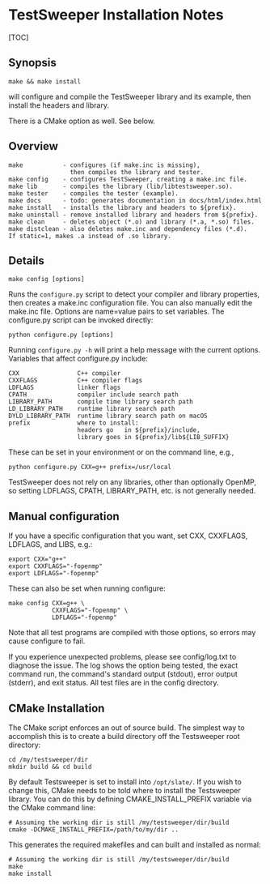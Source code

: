 TestSweeper Installation Notes
================================================================================

[TOC]

Synopsis
--------------------------------------------------------------------------------

    make && make install

will configure and compile the TestSweeper library and its example,
then install the headers and library.

There is a CMake option as well.  See below.

Overview
--------------------------------------------------------------------------------

    make           - configures (if make.inc is missing),
                     then compiles the library and tester.
    make config    - configures TestSweeper, creating a make.inc file.
    make lib       - compiles the library (lib/libtestsweeper.so).
    make tester    - compiles the tester (example).
    make docs      - todo: generates documentation in docs/html/index.html
    make install   - installs the library and headers to ${prefix}.
    make uninstall - remove installed library and headers from ${prefix}.
    make clean     - deletes object (*.o) and library (*.a, *.so) files.
    make distclean - also deletes make.inc and dependency files (*.d).
    If static=1, makes .a instead of .so library.

Details
--------------------------------------------------------------------------------

    make config [options]

Runs the `configure.py` script to detect your compiler and library properties,
then creates a make.inc configuration file. You can also manually edit the
make.inc file. Options are name=value pairs to set variables. The configure.py
script can be invoked directly:

    python configure.py [options]

Running `configure.py -h` will print a help message with the current options.
Variables that affect configure.py include:

    CXX                C++ compiler
    CXXFLAGS           C++ compiler flags
    LDFLAGS            linker flags
    CPATH              compiler include search path
    LIBRARY_PATH       compile time library search path
    LD_LIBRARY_PATH    runtime library search path
    DYLD_LIBRARY_PATH  runtime library search path on macOS
    prefix             where to install:
                       headers go   in ${prefix}/include,
                       library goes in ${prefix}/lib${LIB_SUFFIX}

These can be set in your environment or on the command line, e.g.,

    python configure.py CXX=g++ prefix=/usr/local

TestSweeper does not rely on any libraries, other than optionally OpenMP,
so setting LDFLAGS, CPATH, LIBRARY_PATH, etc. is not generally needed.

Manual configuration
--------------------------------------------------------------------------------

If you have a specific configuration that you want, set CXX, CXXFLAGS, LDFLAGS,
and LIBS, e.g.:

    export CXX="g++"
    export CXXFLAGS="-fopenmp"
    export LDFLAGS="-fopenmp"

These can also be set when running configure:

    make config CXX=g++ \
                CXXFLAGS="-fopenmp" \
                LDFLAGS="-fopenmp"

Note that all test programs are compiled with those options, so errors may cause
configure to fail.

If you experience unexpected problems, please see config/log.txt to diagnose the
issue. The log shows the option being tested, the exact command run, the
command's standard output (stdout), error output (stderr), and exit status. All
test files are in the config directory.

CMake Installation
--------------------------------------------------------------------------------

The CMake script enforces an out of source build.  The simplest way to accomplish
this is to create a build directory off the Testsweeper root directory:

    cd /my/testsweeper/dir
    mkdir build && cd build

By default Testsweeper is set to install into `/opt/slate/`.  If you wish to
change this, CMake needs to be told where to install the Testsweeper library.
You can do this by defining CMAKE_INSTALL_PREFIX variable via the CMake
command line:

    # Assuming the working dir is still /my/testsweeper/dir/build
    cmake -DCMAKE_INSTALL_PREFIX=/path/to/my/dir ..

This generates the required makefiles and can built and installed as normal:

    # Assuming the working dir is still /my/testsweeper/dir/build
    make
    make install


